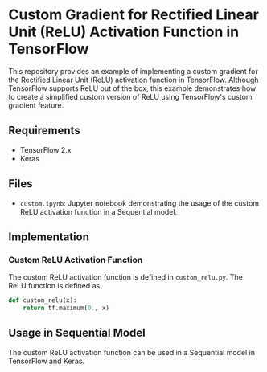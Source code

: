 # Custom Gradient for Rectified Linear Unit (ReLU) Activation Function in TensorFlow

This repository provides an example of implementing a custom gradient for the Rectified Linear Unit (ReLU) activation function in TensorFlow. 
Although TensorFlow supports ReLU out of the box, this example demonstrates how to create a simplified custom version of ReLU using TensorFlow's custom gradient feature.

## Requirements

- TensorFlow 2.x
- Keras

## Files

- `custom.ipynb`: Jupyter notebook demonstrating the usage of the custom ReLU activation function in a Sequential model.

## Implementation

### Custom ReLU Activation Function

The custom ReLU activation function is defined in `custom_relu.py`. The ReLU function is defined as:

```python
def custom_relu(x):
    return tf.maximum(0., x)
```
## Usage in Sequential Model
The custom ReLU activation function can be used in a Sequential model in TensorFlow and Keras. 
